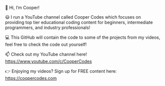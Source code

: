 👋 Hi, I’m Cooper!

😃 I run a YouTube channel called Cooper Codes which focuses on providing top tier educational coding content for beginners, intermediate programmers, and industry professionals!

💻 This GitHub will contain the code to some of the projects from my videos, feel free to check the code out yourself!

📫 Check out my YouTube channel here! https://www.youtube.com/c/CooperCodes

👉 Enjoying my videos? Sign up for FREE content here: https://coopercodes.com

<!---
cooper-codes/cooper-codes is a ✨ special ✨ repository because its `README.md` (this file) appears on your GitHub profile.
You can click the Preview link to take a look at your changes.
--->
